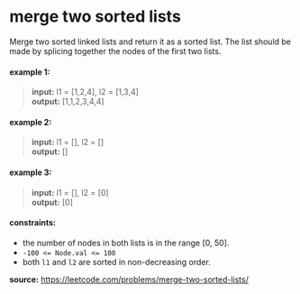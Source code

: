 # merge two sorted lists
Merge two sorted linked lists and return it as a sorted list. The list should be made by splicing together the nodes of the first two lists.

#### example 1:
> **input:** l1 = [1,2,4], l2 = [1,3,4]  
> **output:** [1,1,2,3,4,4]

#### example 2:
> **input:** l1 = [], l2 = []  
> **output:** []

#### example 3:
> **input:** l1 = [], l2 = [0]  
> **output:** [0]

#### constraints:
* the number of nodes in both lists is in the range [0, 50].
* `-100 <= Node.val <= 100`
* both `l1` and `l2` are sorted in non-decreasing order.

**source:** https://leetcode.com/problems/merge-two-sorted-lists/
